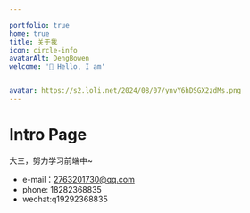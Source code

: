 ```yaml
---

portfolio: true
home: true
title: 关于我
icon: circle-info
avatarAlt: DengBowen
welcome: '👋 Hello, I am'


avatar: https://s2.loli.net/2024/08/07/ynvY6hDSGX2zdMs.png
---
```


# Intro Page



大三，努力学习前端中~

* e-mail：2763201730@qq.com
* phone: 18282368835
* wechat:q19292368835

